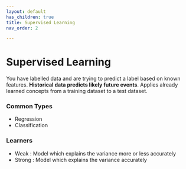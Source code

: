 ```yaml
---
layout: default
has_children: true
title: Supervised Learning
nav_order: 2

---
```

# Supervised Learning

You have labelled data and are trying to predict a label based on known features. **Historical data predicts likely future events**. Applies already learned concepts from a training dataset to a test dataset.

### Common Types

* Regression
* Classification

### Learners

* Weak : Model which explains the variance more or less accurately
* Strong : Model which explains the variance accurately